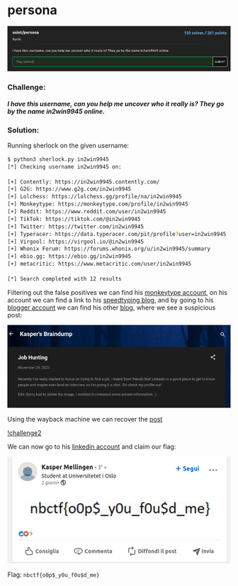 # persona
![challenge](challenge.png)
### Challenge:
##### I have this username, can you help me uncover who it really is? They go by the name in2win9945 online.

### Solution:

Running sherlock on the given username:

```bash
$ python3 sherlock.py in2win9945
[*] Checking username in2win9945 on:

[+] Contently: https://in2win9945.contently.com/
[+] G2G: https://www.g2g.com/in2win9945
[+] Lolchess: https://lolchess.gg/profile/na/in2win9945
[+] Monkeytype: https://monkeytype.com/profile/in2win9945
[+] Reddit: https://www.reddit.com/user/in2win9945
[+] TikTok: https://tiktok.com/@in2win9945
[+] Twitter: https://twitter.com/in2win9945
[+] Typeracer: https://data.typeracer.com/pit/profile?user=in2win9945
[+] Virgool: https://virgool.io/@in2win9945
[+] Whonix Forum: https://forums.whonix.org/u/in2win9945/summary
[+] ebio.gg: https://ebio.gg/in2win9945
[+] metacritic: https://www.metacritic.com/user/in2win9945

[*] Search completed with 12 results
```

Filtering out the false positives we can find his [monkeytype account](https://monkeytype.com/profile/in2win9945), on his account we can find a link to his [speedtyping blog](https://in2wintyping.blogspot.com/), and by going to his [blogger account](https://www.blogger.com/profile/13087769951373300782) we can find his other [blog](https://kaspermellingencs.blogspot.com/), where we see a suspicious post:

![challenge1](challenge1.png)

Using the wayback machine we can recover the [post](https://web.archive.org/web/20231130062319/https://kaspermellingencs.blogspot.com/2023/11/job-hunting.html)

[!challenge2](challenge2.png)

We can now go to his [linkedin account](https://www.linkedin.com/in/kasper-mellingen-9b48202a2/) and claim our flag:

![flag](flag.png)

Flag: ```nbctf{o0p$_y0u_f0u$d_me}```